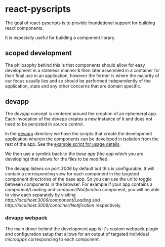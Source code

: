 # react-pyscripts

The goal of react-pyscripts is to provide foundational support for building react components.

It is especially useful for building a component library.

## scoped development

The philosophy behind this is that components should allow for easy development in a stateless manner & then later assembled in a container for their final use in an application, however the former is where the majority of our focus usually lies and so should be performed independently of the application, state and any other concerns that are domain specific.

## devapp

The _devapp_ concept is centered around the creation of an ephemeral app. Each invocation of the devapp creates a new instance of it and does not need to be persisted in source control.

In the [devapp](devapp) directory we have the scripts that create the development application wherein the components can be developed in isolation from the rest of the app. See the [example script for usage details](examples/devapp.sh).

We then use a symlink back to the _base app_ (the app which you are developing) that allows for the files to be modified.

The devapp listens on port _3006_ by default but this is configurable. It will contain a corresponding view for each component in the targeted component directories of the base app. So you can use the url to toggle between components in the browser. For example if your app contains a _component/Loading_ and _container/Notification_ component, you will be able to view each separately by visiting _http://localhost:3006/component/Loading_ and _http://localhost:3006/container/Notification_ respectively.

### devapp webpack

The main driver behind the development app is it's custom webpack plugin and configuration setup that allows for an output of targeted individual _microapps_ corresponding to each component.
